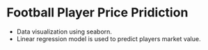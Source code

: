 # Football Player Price Pridiction
- Data visualization using seaborn.
- Linear regression model is used to predict players market value.
